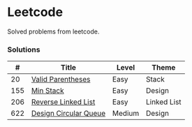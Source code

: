 # Leetcode
Solved problems from leetcode.

### Solutions
| # | Title | Level | Theme |
|---|-------|-------|-------|
| 20 | [Valid Parentheses](notes/0020/README.md) | Easy | Stack |
| 155 | [Min Stack](notes/0155/README.md) | Easy | Design |
| 206 | [Reverse Linked List](notes/0206/README.md) | Easy | Linked List |
| 622 | [Design Circular Queue](notes/0622/README.md) | Medium | Design |

